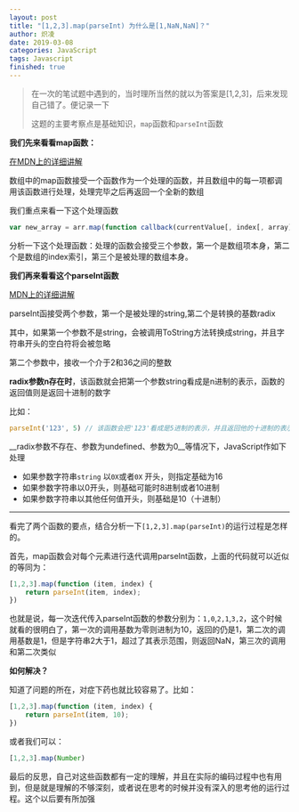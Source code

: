 ```yaml
---
layout: post
title: "[1,2,3].map(parseInt) 为什么是[1,NaN,NaN]？"
author: 炽凌
date: 2019-03-08
categories: JavaScript
tags: Javascript
finished: true
---
```

> 在一次的笔试题中遇到的，当时理所当然的就以为答案是[1,2,3]，后来发现自己错了。便记录一下
>
> 这题的主要考察点是基础知识，`map`函数和`parseInt`函数

__我们先来看看map函数：__

[在MDN上的详细讲解](https://developer.mozilla.org/zh-CN/docs/Web/JavaScript/Reference/Global_Objects/Array/map)

数组中的map函数接受一个函数作为一个处理的函数，并且数组中的每一项都调用该函数进行处理，处理完毕之后再返回一个全新的数组

我们重点来看一下这个处理函数

```javascript
var new_array = arr.map(function callback(currentValue[, index[, array]]){}[, thisArg])
```

分析一下这个处理函数：处理的函数会接受三个参数，第一个是数组项本身，第二个是数组的index索引，第三个是被处理的数组本身。

__我们再来看看这个parseInt函数__

[MDN上的详细讲解](https://developer.mozilla.org/zh-CN/docs/Web/JavaScript/Reference/Global_Objects/parseInt)

parseInt函接受两个参数，第一个是被处理的string,第二个是转换的基数radix

其中，如果第一个参数不是string，会被调用ToString方法转换成string，并且字符串开头的空白符将会被忽略

第二个参数中，接收一个介于2和36之间的整数

__radix参数n存在时__，该函数就会把第一个参数string看成是n进制的表示，函数的返回值则是返回十进制的数字

比如：

```javascript
parseInt('123', 5) // 该函数会把'123'看成是5进制的表示，并且返回他的十进制的表示38
```

__radix参数不存在、参数为undefined、参数为0__等情况下，JavaScript作如下处理

- 如果参数字符串`string` 以`0X`或者`0X` 开头，则指定基础为16
- 如果参数字符串以0开头，则基础可能时8进制或者10进制
- 如果参数字符串以其他任何值开头，则基础是10（十进制）

------

看完了两个函数的要点，结合分析一下`[1,2,3].map(parseInt)`的运行过程是怎样的。

首先，map函数会对每个元素进行迭代调用parseInt函数，上面的代码就可以近似的等同为：

```javascript
[1,2,3].map(function (item, index) {
    return parseInt(item, index);
})
```

也就是说，每一次迭代传入parseInt函数的参数分别为：`1,0`,`2,1`,`3,2`，这个时候就看的很明白了，第一次的调用基数为零则进制为10，返回的仍是1，第二次的调用基数是1，但是字符串2大于1，超过了其表示范围，则返回NaN，第三次的调用和第二次类似

__如何解决？__

知道了问题的所在，对症下药也就比较容易了。比如：

```javascript
[1,2,3].map(function (item, index) {
    return parseInt(item, 10);
})
```

或者我们可以：

```javascript
[1,2,3].map(Number)
```

最后的反思，自己对这些函数都有一定的理解，并且在实际的编码过程中也有用到，但是就是理解的不够深刻，或者说在思考的时候并没有深入的思考他的运行过程。这个以后要有所加强